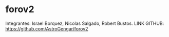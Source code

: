 # forov2

Integrantes: Israel Borquez, Nicolas Salgado, Robert Bustos.
LINK GITHUB: https://github.com/AstroGengar/forov2
